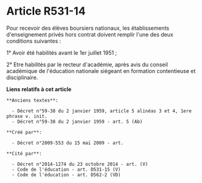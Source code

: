 # Article R531-14

Pour recevoir des élèves boursiers nationaux, les établissements d'enseignement privés hors contrat doivent remplir l'une des
deux conditions suivantes :

1° Avoir été habilités avant le 1er juillet 1951 ;

2° Etre habilités par le recteur d'académie, après avis du conseil académique de l'éducation nationale siégeant en formation
contentieuse et disciplinaire.

**Liens relatifs à cet article**

	**Anciens textes**:

	  - Décret n°59-38 du 2 janvier 1959, article 5 alinéas 3 et 4, 1ere phrase v. init.
	  - Décret n°59-38 du 2 janvier 1959 - art. 5 (Ab)

	**Créé par**:

	  - Décret n°2009-553 du 15 mai 2009 - art.

	**Cité par**:

	  - Décret n°2014-1274 du 23 octobre 2014 - art. (V)
	  - Code de l'éducation - art. D531-15 (V)
	  - Code de l'éducation - art. D562-2 (VD)
